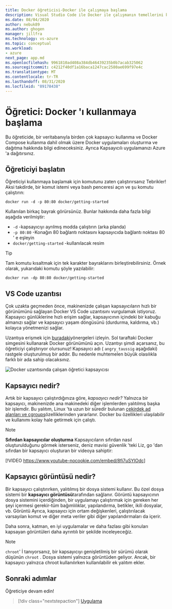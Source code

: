 ```yaml
---
title: Docker öğreticisi-Docker ile çalışmaya başlama
description: Visual Studio Code ile Docker ile çalışmanın temellerini kapsayan çok adımlı bir öğretici.
ms.date: 08/04/2020
author: nebuk89
ms.author: ghogen
manager: jillfra
ms.technology: vs-azure
ms.topic: conceptual
ms.workload:
- azure
next_page: app.md
ms.openlocfilehash: 9961810ad408a384db46439235b0b7acab325062
ms.sourcegitcommit: c4212f40df1a16baca1247cac2580ae699f97e4c
ms.translationtype: MT
ms.contentlocale: tr-TR
ms.lasthandoff: 08/31/2020
ms.locfileid: "89178438"
---
```

# <a name="tutorial-get-started-with-docker"></a>Öğretici: Docker 'ı kullanmaya başlama

Bu öğreticide, bir veritabanıyla birden çok kapsayıcı kullanma ve Docker Compose kullanma dahil olmak üzere Docker uygulamaları oluşturma ve dağıtma hakkında bilgi edineceksiniz. Ayrıca Kapsayıcılı uygulamanızı Azure 'a dağıtırsınız.

## <a name="start-the-tutorial"></a>Öğreticiyi başlatın

Öğreticiyi kullanmaya başlamak için komutunu zaten çalıştırırsanız Tebrikler!  Aksi takdirde, bir komut istemi veya bash penceresi açın ve şu komutu çalıştırın:

```cli
docker run -d -p 80:80 docker/getting-started
```

Kullanılan birkaç bayrak görürsünüz. Bunlar hakkında daha fazla bilgi aşağıda verilmiştir:

- `-d` -kapsayıcıyı ayrılmış modda çalıştırın (arka planda)
- `-p 80:80` -Konağın 80 bağlantı noktasını kapsayıcıda bağlantı noktası 80 ' e eşleyin
- `docker/getting-started` -kullanılacak resim

> [!TIP]
> Tam komutu kısaltmak için tek karakter bayraklarını birleştirebilirsiniz.
> Örnek olarak, yukarıdaki komutu şöyle yazılabilir:
>
> ```cli
> docker run -dp 80:80 docker/getting-started
> ```

## <a name="the-vs-code-extension"></a>VS Code uzantısı

Çok uzakta geçmeden önce, makinenizde çalışan kapsayıcıların hızlı bir görünümünü sağlayan Docker VS Code uzantısını vurgulamak istiyoruz. Kapsayıcı günlüklerine hızlı erişim sağlar, kapsayıcının içindeki bir kabuğu almanızı sağlar ve kapsayıcı yaşam döngüsünü (durdurma, kaldırma, vb.) kolayca yönetmenizi sağlar.

Uzantıya erişmek için [buradaki](https://code.visualstudio.com/docs/containers/overview)yönergeleri izleyin. Sol taraftaki Docker simgesini kullanarak Docker görünümünü açın. Uzantıyı şimdi açarsanız, bu öğreticiyi çalıştırıyor olursunuz! Kapsayıcı adı ( `angry_taussig` aşağıdaki) rastgele oluşturulmuş bir addır. Bu nedenle muhtemelen büyük olasılıkla farklı bir ada sahip olacaksınız.

![Docker uzantısında çalışan öğretici kapsayıcısı](media/vs-tutorial-in-extension.png)

## <a name="what-is-a-container"></a>Kapsayıcı nedir?

Artık bir kapsayıcı çalıştırdığınıza göre, *kapsayıcı nedir?* Yalnızca bir kapsayıcı, makinenizde ana makinedeki diğer işlemlerden yalıtılmış başka bir işlemdir. Bu yalıtım, Linux 'ta uzun bir süredir bulunan [çekirdek ad alanları ve cgroups](https://medium.com/@saschagrunert/demystifying-containers-part-i-kernel-space-2c53d6979504)özelliklerinden yararlanır. Docker bu özellikleri ulaşılabilir ve kullanımı kolay hale getirmek için çalıştı.

> [!NOTE]
> **Sıfırdan kapsayıcılar oluşturma** Kapsayıcıların sıfırdan nasıl oluşturulduğunu görmek isterseniz, deniz mavisi güvenlik 'teki Liz, go 'dan sıfırdan bir kapsayıcı oluşturan bir videoya sahiptir:
>
> [!VIDEO https://www.youtube-nocookie.com/embed/8fi7uSYlOdc]

## <a name="what-is-a-container-image"></a>Kapsayıcı görüntüsü nedir?

Bir kapsayıcı çalıştırırken, yalıtılmış bir dosya sistemi kullanır. Bu özel dosya sistemi bir **kapsayıcı görüntüsü**tarafından sağlanır. Görüntü kapsayıcının dosya sistemini içerdiğinden, bir uygulamayı çalıştırmak için gereken her şeyi içermesi gerekir-tüm bağımlılıklar, yapılandırma, betikler, ikili dosyalar, vb. Görüntü Ayrıca, kapsayıcı için ortam değişkenleri, çalıştırılacak varsayılan komut ve diğer meta veriler gibi diğer yapılandırmaları da içerir.

Daha sonra, katman, en iyi uygulamalar ve daha fazlası gibi konuları kapsayan görüntüleri daha ayrıntılı bir şekilde inceleyeceğiz.

> [!NOTE]
> `chroot`' İ tanıyorsanız, bir kapsayıcıyı genişletilmiş bir sürümü olarak düşünün `chroot` . Dosya sistemi yalnızca görüntüden geliyor. Ancak, bir kapsayıcı yalnızca chroot kullanılırken kullanılabilir ek yalıtım ekler.

## <a name="next-steps"></a>Sonraki adımlar

Öğreticiye devam edin!

> [!div class="nextstepaction"]
> [Uygulama](your-application.md)
